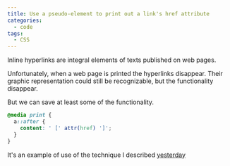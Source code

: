```yaml
---
title: Use a pseudo-element to print out a link's href attribute
categories:
  - code
tags:
  - CSS
---
```


Inline hyperlinks are integral elements of texts published on web pages.

Unfortunately, when a web page is printed the hyperlinks disappear. Their graphic representation could still be recognizable, but the functionality disappear.

But we can save at least some of the functionality.

```css
@media print {
  a::after {
    content: ' [' attr(href) ']';
  }
}
```

It's an example of use of the technique I described [yesterday](/dynamic-pseudo-element-content/)
